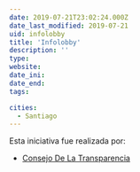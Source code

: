 ```yaml
---
date: 2019-07-21T23:02:24.000Z
date_last_modified: 2019-07-21
uid: infolobby
title: 'Infolobby'
description: ''
type: 
website: 
date_ini: 
date_end: 
tags:

cities: 
  - Santiago
---
```


Esta iniciativa fue realizada por:

- [Consejo De La Transparencia](/organizaciones/consejo-de-la-transparencia)
